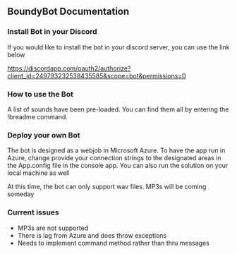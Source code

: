 ## BoundyBot Documentation ##

### Install Bot in your Discord ###

If you would like to install the bot in your discord server, you can use the link below

https://discordapp.com/oauth2/authorize?client_id=249793232538435585&scope=bot&permissions=0

### How to use the Bot ###

A list of sounds have been pre-loaded. You can find them all by entering the !breadme command.

### Deploy your own Bot ###

The bot is designed as a webjob in Microsoft Azure. To have the app run in Azure, change provide your connection strings to the designated areas in the App.config file in the console app. You can also run the solution on your local machine as well

At this time, the bot can only support wav files. MP3s will be coming someday

### Current issues ###
- MP3s are not supported
- There is lag from Azure and does throw exceptions
- Needs to implement command method rather than thru messages